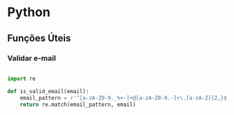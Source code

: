# Python

## Funções Úteis

### Validar e-mail

```python

import re

def is_valid_email(email):
    email_pattern = r'^[a-zA-Z0-9._%+-]+@[a-zA-Z0-9.-]+\.[a-zA-Z]{2,}$'
    return re.match(email_pattern, email)
    
```